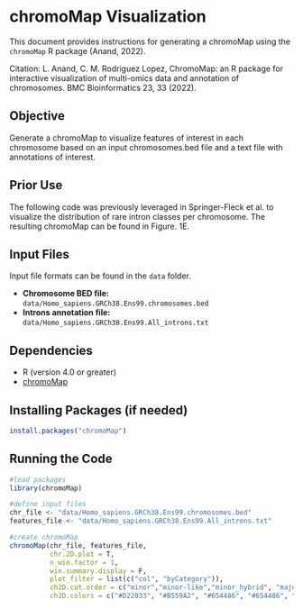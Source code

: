 
# chromoMap Visualization
This document provides instructions for generating a chromoMap using the `chromoMap` R package (Anand, 2022). 

Citation: L. Anand, C. M. Rodriguez Lopez, ChromoMap: an R package for interactive visualization of multi-omics data and annotation of chromosomes. BMC Bioinformatics 23, 33 (2022). 

## Objective
Generate a chromoMap to visualize features of interest in each chromosome based on an input chromosomes.bed file and a text file with annotations of interest.

## Prior Use
The following code was previously leveraged in Springer-Fleck et al. to visualize the distribution of rare intron classes per chromosome. The resulting chromoMap can be found in Figure. 1E. 


## Input Files
Input file formats can be found in the `data` folder.

- **Chromosome BED file:** `data/Homo_sapiens.GRCh38.Ens99.chromosomes.bed`
- **Introns annotation file:** `data/Homo_sapiens.GRCh38.Ens99.All_introns.txt`

## Dependencies
- R (version 4.0 or greater)
- [chromoMap](https://cran.r-project.org/web/packages/chromoMap/index.html)

## Installing Packages (if needed)
```r
install.packages("chromoMap")

```

## Running the Code
```r
#load packages
library(chromoMap)

#define input files
chr_file <- "data/Homo_sapiens.GRCh38.Ens99.chromosomes.bed"
features_file <- "data/Homo_sapiens.GRCh38.Ens99.All_introns.txt"

#create chromoMap 
chromoMap(chr_file, features_file, 
          chr.2D.plot = T, 
          n_win.factor = 1,
          win.summary.display = F,
          plot_filter = list(c("col", "byCategory")), 
          ch2D.cat.order = c("minor","minor-like","minor_hybrid", "major_hybrid","major-like","major","non-canonical"),
          ch2D.colors = c("#D22033", "#B559A2", "#654486", "#654486", "#ffffff", "#ffffff","#BDBDC0"))

```
<br><br>

